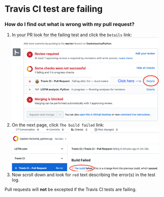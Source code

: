 # Travis CI test are failing
### How do I find out what is wrong with my pull request?
1. In your PR look for the failing test and click the `Details` link: ![Travis_CI_fail_1.png](images/Travis_CI_fail_1.png)
2. On the next page, click `The build failed` link: ![Travis_CI_fail_2.png](images/Travis_CI_fail_2.png)
3. Now scroll down and look for `red` text describing the error(s) in the test log.

Pull requests will __not__ be excepted if the Travis CI tests are failing.

